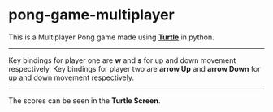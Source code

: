 # pong-game-multiplayer

This is a Multiplayer Pong game made using **[Turtle](https://docs.python.org/3/library/turtle.html)** in python.

---

Key bindings for player one are **w** and **s** for up and down movement respectively.
Key bindings for player two are **arrow Up** and **arrow Down** for up and down movement respectively.

---


The scores can be seen in the **Turtle Screen**.
